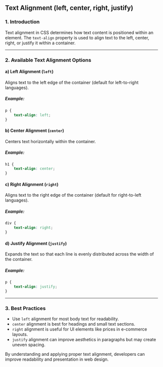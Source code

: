 ## **Text Alignment (left, center, right, justify)**

### **1. Introduction**
Text alignment in CSS determines how text content is positioned within an element. The `text-align` property is used to align text to the left, center, right, or justify it within a container.

---

### **2. Available Text Alignment Options**

#### **a) Left Alignment (`left`)**
Aligns text to the left edge of the container (default for left-to-right languages).

##### **Example:**
```css
p {
    text-align: left;
}
```

#### **b) Center Alignment (`center`)**
Centers text horizontally within the container.

##### **Example:**
```css
h1 {
    text-align: center;
}
```

#### **c) Right Alignment (`right`)**
Aligns text to the right edge of the container (default for right-to-left languages).

##### **Example:**
```css
div {
    text-align: right;
}
```

#### **d) Justify Alignment (`justify`)**
Expands the text so that each line is evenly distributed across the width of the container.

##### **Example:**
```css
p {
    text-align: justify;
}
```

---

### **3. Best Practices**
- Use `left` alignment for most body text for readability.
- `center` alignment is best for headings and small text sections.
- `right` alignment is useful for UI elements like prices in e-commerce layouts.
- `justify` alignment can improve aesthetics in paragraphs but may create uneven spacing.

By understanding and applying proper text alignment, developers can improve readability and presentation in web design.

